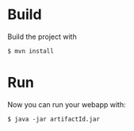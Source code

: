 # Build

Build the project with

    $ mvn install

# Run

Now you can run your webapp with:

    $ java -jar artifactId.jar

